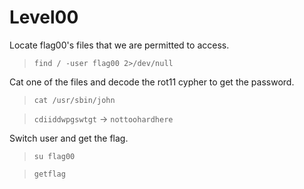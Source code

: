 # Level00
Locate flag00's files that we are permitted to access.
>`find / -user flag00 2>/dev/null`

Cat one of the files and decode the rot11 cypher to get the password.
>`cat /usr/sbin/john`

>`cdiiddwpgswtgt` -> `nottoohardhere`

Switch user and get the flag.
>`su flag00`

>`getflag`
